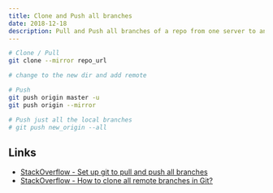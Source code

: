 ```yaml
---
title: Clone and Push all branches
date: 2018-12-18
description: Pull and Push all branches of a repo from one server to another
---
```


```bash
# Clone / Pull
git clone --mirror repo_url

# change to the new dir and add remote
```

```bash
# Push
git push origin master -u
git push origin --mirror

# Push just all the local branches
# git push new_origin --all
```

Links
---
- [StackOverflow - Set up git to pull and push all branches](https://stackoverflow.com/a/35378011)
- [StackOverflow - How to clone all remote branches in Git?](https://stackoverflow.com/a/7216269)